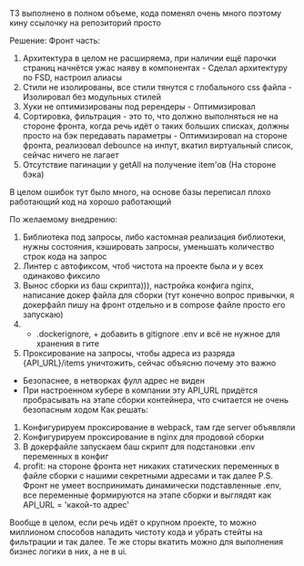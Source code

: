 ТЗ выполнено в полном объеме, кода поменял очень много поэтому кину ссылочку на репозиторий просто


Решение:
Фронт часть:
1) Архитектура в целом не расширяема, при наличии ещё парочки страниц начнётся ужас наяву в компонентах - Сделал архитектуру по FSD, настроил алиасы
2) Стили не изолированы, все стили тянутся с глобального css файла - Изолировал без модульных стилей
3) Хуки не оптимизированы под ререндеры - Оптимизировал
4) Сортировка, фильтрация - это то, что должно выполняться не на стороне фронта, когда речь идёт о таких больших списках, должны просто на бэк передавать параметры - Оптимизировал на стороне фронта, реализовал debounce на инпут, вкатил виртуальный список, сейчас ничего не лагает
5) Отсутствие пагинации у getAll на получение item'ов (На стороне бэка) 

В целом ошибок тут было много, на основе базы переписал плохо работающий код на хорошо работающий

По желаемому внедрению:
1) Библиотека под запросы, либо кастомная реализация библиотеки, нужны состояния, кэшировать запросы, уменьшать количество строк кода на запрос
2) Линтер с автофиксом, чтоб чистота на проекте была и у всех одинаково фиксило
3) Вынос сборки из баш скрипта))), настройка конфига nginx, написание докер файла для сборки (тут конечно вопрос привычки, я докерфайл пишу на фронт отдельно и в compose файле просто его запускаю)
4) + .dockerignore, + добавить в gitignore .env и всё не нужное для хранения в гите
4) Проксирование на запросы, чтобы адреса из разряда {API_URL}/items уничтожить, сейчас объясню почему это важно
- Безопаснее, в нетворках фулл адрес не виден
- При настроенном кубере в компании эту API_URL придётся пробрасывать на этапе сборки контейнера, что считается не очень безопасным ходом
Как решать:
1) Конфигурируем проксирование в webpack, там где server объявляли
2) Конфигурируем проксирование в nginx для продовой сборки
3) В докерфайле запускаем баш скрипт для подстановки .env переменных в конфиг
4) profit: на стороне фронта нет никаких статических переменных в файле сборки с нашими секретными адресами и так далее
P.S. Фронт не умеет воспринимать динамически подставленные .env, все переменные формируются на этапе сборки и выглядят как API_URL = 'какой-то адрес'


Вообще в целом, если речь идёт о крупном проекте, то можно миллионом способов наладить чистоту кода и убрать стейты на фильтрации и так далее. Те же сторы вкатить можно для выполнения бизнес логики в них, а не в ui.



